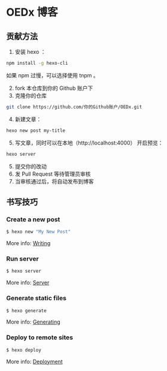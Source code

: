 # OEDx 博客

## 贡献方法

1. 安装 hexo ：

``` sh
npm install -g hexo-cli
```

如果 npm 过慢，可以选择使用 tnpm 。

2. fork 本仓库到你的 Github 账户下
3. 克隆你的仓库

``` sh
git clone https://github.com/你的Github账户/OEDx.git
```

4. 新建文章：

``` sh
hexo new post my-title
```

5. 写文章，同时可以在本地（http://localhost:4000） 开启预览：

``` sh
hexo server
```

5. 提交你的改动
6. 发 Pull Request 等待管理员审核
7. 当审核通过后，将自动发布到博客

## 书写技巧

### Create a new post

``` bash
$ hexo new "My New Post"
```

More info: [Writing](https://hexo.io/docs/writing.html)

### Run server

``` bash
$ hexo server
```

More info: [Server](https://hexo.io/docs/server.html)

### Generate static files

``` bash
$ hexo generate
```

More info: [Generating](https://hexo.io/docs/generating.html)

### Deploy to remote sites

``` bash
$ hexo deploy
```

More info: [Deployment](https://hexo.io/docs/deployment.html)
